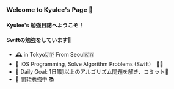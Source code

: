 ### Welcome to Kyulee's Page 👋
#### Kyulee's 勉強日誌へようこそ！
#### Swiftの勉強をしています🌱

- 🕰 in Tokyo🇯🇵 From Seoul🇰🇷 
- 📝 iOS Programming, Solve Algorithm Problems (Swift)　🚴‍♂️
- 🌱 Daily Goal: 1日1問以上のアルゴリズム問題を解き、コミット📮
- 🛫 開発勉強中 📚


<!--
**KyusokLee/KyusokLee** is a ✨ _special_ ✨ repository because its `README.md` (this file) appears on your GitHub profile.

Here are some ideas to get you started:

- 🔭 I’m currently working on ...
- 🌱 I’m currently learning ...
- 👯 I’m looking to collaborate on ...
- 🤔 I’m looking for help with ...
- 💬 Ask me about ...
- 📫 How to reach me: ...
- 😄 Pronouns: ...
- ⚡ Fun fact: ...
-->
